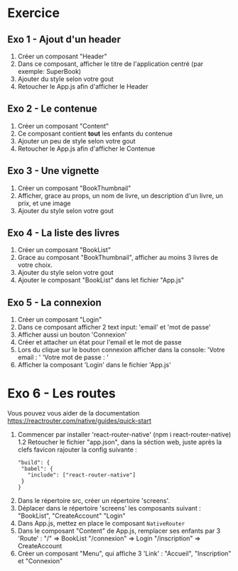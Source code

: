 # Exercice

## Exo 1 - Ajout d'un header

1. Créer un composant "Header"
2. Dans ce composant, afficher le titre de l'application centré (par exemple: SuperBook)
3. Ajouter du style selon votre gout
4. Retoucher le App.js afin d'afficher le
   Header

## Exo 2 - Le contenue

1. Créer un composant "Content"
2. Ce composant contient **tout** les enfants
   du contenue
3. Ajouter un peu de style selon votre gout
4. Retoucher le App.js afin d'afficher le
   Contenue

## Exo 3 - Une vignette

1. Créer un composant "BookThumbnail"
2. Afficher, grace au props, un nom de livre,
   un description d'un livre, un prix,
   et une image
3. Ajouter du style selon votre gout

## Exo 4 - La liste des livres

1. Créer un composant "BookList"
2. Grace au composant "BookThumbnail", afficher au moins 3 livres de votre choix.
3. Ajouter du style selon votre gout
4. Ajouter le composant "BookList" dans
   let fichier "App.js"

## Exo 5 - La connexion

1. Créer un composant "Login"
2. Dans ce composant afficher 2 text input: 'email' et 'mot de passe'
3. Afficher aussi un bouton 'Connexion'
4. Créer et attacher un état pour l'email et le mot de passe
5. Lors du clique sur le bouton connexion afficher dans la console:
   'Votre email : <email>'
   'Votre mot de passe : <motDePasse>'
6. Afficher la composant 'Login' dans le fichier 'App.js'

# Exo 6 - Les routes

Vous pouvez vous aider de la documentation
https://reactrouter.com/native/guides/quick-start

1. Commencer par installer 'react-router-native'
   (npm i react-router-native)
   1.2 Retoucher le fichier "app.json", dans la séction
   web, juste après la clefs favicon rajouter
   la config suivante :
   ```
   "build": {
    "babel": {
      "include": ["react-router-native"]
    }
   }
   ```
2. Dans le répertoire src, créer un répertoire
   'screens'.
3. Déplacer dans le répertoire 'screens' les
   composants suivant : "BookList", "CreateAccount"
   "Login"
4. Dans App.js, mettez en place le composant
   `NativeRouter`
5. Dans le composant "Content" de App.js, remplacer
   ses enfants par 3 'Route' :
   "/" => BookList
   "/connexion" => Login
   "/inscription" => CreateAccount
6. Créer un composant "Menu", qui affiche 3 'Link' :
   "Accueil", "Inscription" et "Connexion"
